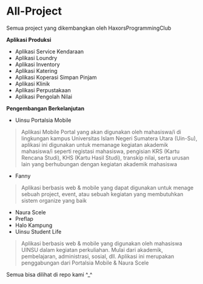 # All-Project
Semua project yang dikembangkan oleh HaxorsProgrammingClub

<strong> Aplikasi Produksi </strong>

- Aplikasi Service Kendaraan
- Aplikasi Loundry
- Aplikasi Inventory
- Aplikasi Katering
- Aplikasi Koperasi Simpan Pinjam
- Aplikasi Klinik
- Aplikasi Perpustakaan
- Aplikasi Pengolah Nilai

<strong> Pengembangan Berkelanjutan </strong>

- Uinsu Portalsia Mobile
> Aplikasi Mobile Portal yang akan digunakan oleh mahasiswa/i di lingkungan kampus Universitas Islam Negeri Sumatera Utara (Uin-Su), aplikasi ini digunakan untuk memanage kegiatan akademik mahasiswa/i seperti registasi mahasiswa, pengisian KRS (Kartu Rencana Studi), KHS (Kartu Hasil Studi), transkip nilai, serta urusan lain yang berhubungan dengan kegiatan akademik mahasiswa  

- Fanny
> Aplikasi berbasis web & mobile yang dapat digunakan untuk menage sebuah project, event, atau sebuah kegiatan yang membutuhkan sistem organize yang baik

- Naura Scele
- Preflap
- Halo Kampung
- Uinsu Student Life
> Aplikasi berbasis web & mobile yang digunakan oleh mahasiswa UINSU dalam kegiatan perkuliahan. Mulai dari akademik, pembelajaran, administrasi, sosial, dll. Aplikasi ini merupakan penggabungan dari Portalsia Mobile & Naura Scele

Semua bisa dilihat di repo kami ^_^
